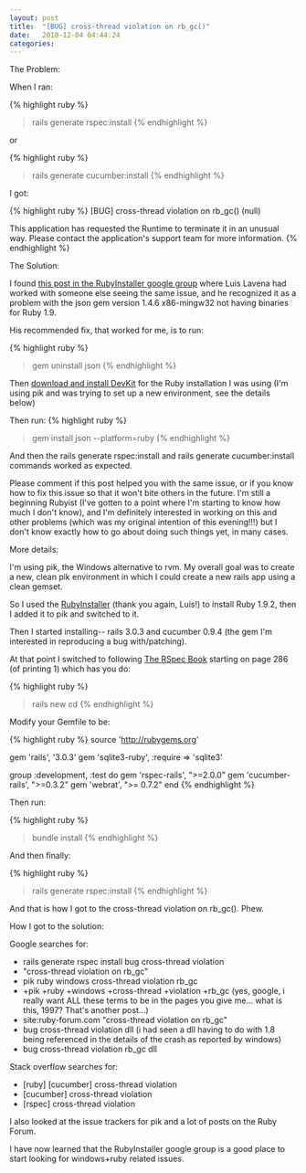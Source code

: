```yaml
---
layout: post
title:  "[BUG] cross-thread violation on rb_gc()"
date:   2010-12-04 04:44:24
categories:
---
```


The Problem:

When I ran:

{% highlight ruby %}
> rails generate rspec:install
{% endhighlight %}

or

{% highlight ruby %}
> rails generate cucumber:install
{% endhighlight %}

I got:

{% highlight ruby %}
[BUG] cross-thread violation on rb_gc()
(null)

This application has requested the Runtime to terminate it in an unusual way.
Please contact the application's support team for more information.
{% endhighlight %}

The Solution:

I found <a href="https://groups.google.com/group/rubyinstaller/browse_thread/thread/f46c95810db948be/a70899e15c41a5f8">this post in the RubyInstaller google group</a> where Luis Lavena had worked with someone else seeing the same issue, and he recognized it as a problem with the json gem version 1.4.6 x86-mingw32 not having binaries for Ruby 1.9.

His recommended fix, that worked for me, is to run:

{% highlight ruby %}
> gem uninstall json
{% endhighlight %}

Then <a href="https://github.com/oneclick/rubyinstaller/wiki/Development-Kit">download and install DevKit</a> for the Ruby installation I was using (I'm using pik and was trying to set up a new environment, see the details below)

Then run:
{% highlight ruby %}
> gem install json --platform=ruby
{% endhighlight %}

And then the rails generate rspec:install and rails generate cucumber:install commands worked as expected.

Please comment if this post helped you with the same issue, or if you  know how to fix this issue so that it won't bite others in the future. I'm still a beginning Rubyist (I've gotten  to a point where I'm starting to know how much I don't know), and I'm  definitely interested in working on this and other problems (which was  my original intention of this evening!!!) but I don't know exactly how  to go about doing such things yet, in many cases.

More details:

I'm using pik, the Windows alternative to rvm. My overall goal was to create a new, clean pik environment in which I could create a new rails app using a clean gemset.

So I used the <a href="http://rubyinstaller.org/">RubyInstaller</a> (thank you again, Luis!) to install Ruby 1.9.2, then I added it to pik and switched to it.

Then I started installing-- rails 3.0.3 and cucumber 0.9.4 (the gem I'm interested in reproducing a bug with/patching).

At that point I switched to following <a href="http://pragprog.com/titles/achbd/the-rspec-book">The RSpec Book</a> starting on page 286 (of printing 1) which has you do:

{% highlight ruby %}
> rails new <my-app>
> cd <my-app>
{% endhighlight %}

Modify your Gemfile to be:

{% highlight ruby %}
source 'http://rubygems.org'

gem 'rails', '3.0.3'
gem 'sqlite3-ruby', :require => 'sqlite3'

group :development, :test do
gem 'rspec-rails', ">=2.0.0"
gem 'cucumber-rails', ">=0.3.2"
gem 'webrat', ">= 0.7.2"
end
{% endhighlight %}

Then run:

{% highlight ruby %}
> bundle install
{% endhighlight %}

And then finally:

{% highlight ruby %}
> rails generate rspec:install
{% endhighlight %}

And that is how I got to the cross-thread violation on rb_gc(). Phew.

How I got to the solution:

Google searches for:
<ul>
	<li>rails generate rspec install bug cross-thread violation</li>
	<li>"cross-thread violation on rb_gc"</li>
	<li>pik ruby windows cross-thread violation rb_gc</li>
	<li>+pik +ruby +windows +cross-thread +violation +rb_gc (yes, google, i really want ALL these terms to be in the pages you give me... what is this, 1997? That's another post...)</li>
	<li>site:ruby-forum.com "cross-thread violation on rb_gc"</li>
	<li>bug cross-thread violation dll (i had seen a dll having to do with 1.8 being referenced in the details of the crash as reported by windows)</li>
	<li>bug cross-thread violation rb_gc dll</li>
</ul>
Stack overflow searches for:
<ul>
	<li>[ruby] [cucumber] cross-thread violation</li>
	<li>[cucumber] cross-thread violation</li>
	<li>[rspec] cross-thread violation</li>
</ul>
I also looked at the issue trackers for pik and a lot of posts on the Ruby Forum.

I have now learned that the RubyInstaller google group is a good place to start looking for windows+ruby related issues.